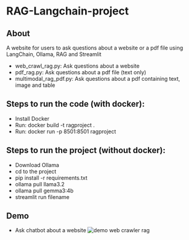 # RAG-Langchain-project

## About
A website for users to ask questions about a website or a pdf file using LangChain, Ollama, RAG and Streamlit
* web_crawl_rag.py: Ask questions about a website
* pdf_rag.py: Ask questions about a pdf file (text only)
* multimodal_rag_pdf.py: Ask questions about a pdf containing text, image and table

## Steps to run the code (with docker):
* Install Docker
* Run: docker build -t ragproject .
* Run: docker run -p 8501:8501 ragproject

## Steps to run the project (without docker):
* Download Ollama
* cd to the project
* pip install -r requirements.txt
* ollama pull llama3.2
* ollama pull gemma3:4b
* streamlit run filename

## Demo
* Ask chatbot about a website
![demo web crawler rag](https://github.com/user-attachments/assets/45b27d57-eed0-4878-aff2-1ab1afa6146a)
